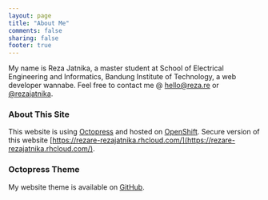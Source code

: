 ```yaml
---
layout: page
title: "About Me"
comments: false
sharing: false
footer: true
---
```


My name is Reza Jatnika, a master student at School of Electrical Engineering and Informatics, Bandung Institute of Technology, a web developer wannabe. Feel free to contact me @ [hello@reza.re](mailto:hello@reza.re) or [@rezajatnika](https://twitter.com/rezajatnika/).


### About This Site ###
This website is using [Octopress](http://octopress.org/) and hosted on [OpenShift](https://www.openshift.com/). Secure version of this website [https://rezare-rezajatnika.rhcloud.com/](https://rezare-rezajatnika.rhcloud.com/).

### Octopress Theme ###
My website theme is available on [GitHub](https://github.com/rezajatnika/greyjoy).